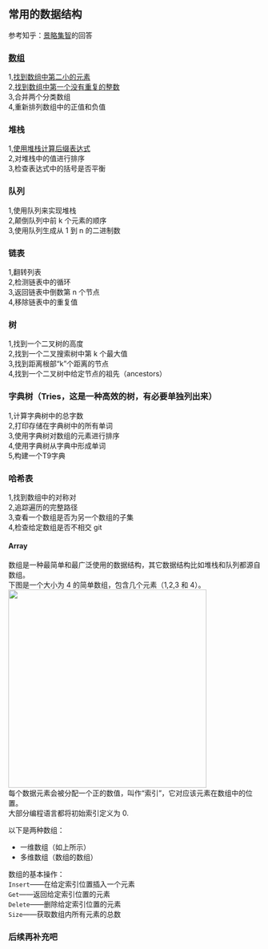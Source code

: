 ## 常用的数据结构
参考知乎：[景略集智](https://www.zhihu.com/question/28580777)的回答
### [数组](#Array)  
1,[找到数组中第二小的元素](data_structure/Array1.md)  
2,[找到数组中第一个没有重复的整数](data_structure/Array2.md)  
3,合并两个分类数组  
4,重新排列数组中的正值和负值  
### 堆栈
1,[使用堆栈计算后缀表达式]()  
2,对堆栈中的值进行排序  
3,检查表达式中的括号是否平衡  
### 队列
1,使用队列来实现堆栈  
2,颠倒队列中前 k 个元素的顺序  
3,使用队列生成从 1 到 n 的二进制数  
### 链表
1,翻转列表  
2,检测链表中的循环  
3,返回链表中倒数第 n 个节点  
4,移除链表中的重复值  
### 树
1,找到一个二叉树的高度    
2,找到一个二叉搜索树中第 k 个最大值  
3,找到距离根部“k”个距离的节点  
4,找到一个二叉树中给定节点的祖先（ancestors）  
### 字典树（Tries，这是一种高效的树，有必要单独列出来）
1,计算字典树中的总字数  
2,打印存储在字典树中的所有单词  
3,使用字典树对数组的元素进行排序  
4,使用字典树从字典中形成单词  
5,构建一个T9字典  
### 哈希表
1,找到数组中的对称对  
2,追踪遍历的完整路径  
3,查看一个数组是否为另一个数组的子集  
4,检查给定数组是否不相交  git
#### Array
数组是一种最简单和最广泛使用的数据结构，其它数据结构比如堆栈和队列都源自数组。  
下图是一个大小为 4 的简单数组，包含几个元素（1,2,3 和 4）。
<img src="https://pic1.zhimg.com/50/v2-7db1817e47dcc0a3ff15881f64e1b298_hd.jpg" data-caption="" data-size="normal" data-rawwidth="396" data-rawheight="158" class="content_image" width="396"/>  
每个数据元素会被分配一个正的数值，叫作“索引”，它对应该元素在数组中的位置。    
大部分编程语言都将初始索引定义为 0.

以下是两种数组：
- 一维数组（如上所示）
- 多维数组（数组的数组）
  
数组的基本操作：  
`Insert`——在给定索引位置插入一个元素  
`Get`——返回给定索引位置的元素  
`Delete`——删除给定索引位置的元素  
`Size`——获取数组内所有元素的总数
### 后续再补充吧
